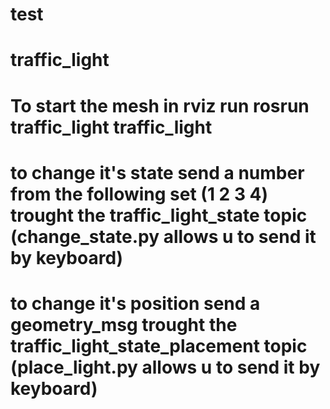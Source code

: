 # test
# traffic_light
# To start the mesh in rviz run rosrun traffic_light traffic_light
# to change it's state send a number from the following set (1 2 3 4) trought the traffic_light_state topic (change_state.py allows u to send it by keyboard)
# to change it's position send a geometry_msg trought the traffic_light_state_placement topic (place_light.py allows u to send it by keyboard)
